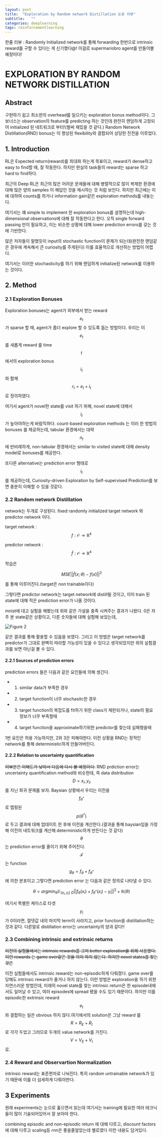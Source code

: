 ```yaml
---
layout: post
title:  "Exploration by Random network Distillation 논문 리뷰"
subtitle:   ""
categories: deeplearning
tags: reinforcementlearning
---
```


한줄 리뷰 : Randomly Initialized network를 통해 forwarding 한번으로 intrinsic reward를 구할 수 있다는 게 신기했다@! 이걸로 supermariobro agent를 만들어볼 예정이다!

# EXPLORATION BY RANDOM NETWORK DISTILLATION

## Abstract

구현하기 쉽고 최소한의 overhead를 일으키는 exploration bonus method이다. 그 보너스는 observation의 feature를 predicting 하는 것인데 완전히 랜덤하게
고정되어 initialized 된 네트워크로 부터!(벌써 재밌을 것 같다.) Random Network Distillation(RND) bonus는 이 향상된 flexibility와 결합되어 
상당한 진전을 이루었다. 

## 1. Introduction 

RL은 Expected return(reward)를 최대화 하는게 목표이고, reward가 dense하고 easy to find할 때, 잘 작동한다. 하지만 현실의 task들의 reward는 sparse 하고 hard to find하다. 

최근의 Deep RL은 최근의 많은 어려운 문제들에 대해 병렬적으로 많이 복제한 환경에 대해 많은 양의 samples 이 해답인 것을 제시하는 것 처럼 보인다. 하지만 최근에는 이에 대하여 counts를 하거나 information gain같은 exploration methods를 내놓는다.

여기서는 꽤 simple to implement 한 exploration bonus를 설명하는데 high-dimensional observations에 대해 잘 작동한다고 한다. 오직 single forward passing 만이 필요하고, 이는 비슷한 상황에 대해 lower prediction errors를 갖는 것에 기반한다. 

많은 저자들이 말했듯이 input의 stochastic function이 문제가 되는데(완전한 랜덤같은 경우에 계속해서 큰 curiosity를 주게된다) 이를 효율적으로 개선하는 방법이 어렵다.

여기서는 이러한 stochasticity를 하기 위해 랜덤하게 initialize된 network를 이용하는 것이다.

## 2. Method

### 2.1 Exploration Bonuses

Exploration bonuses는 agent가 외부에서 받는 reward $$ e_t $$ 가 sparse 할 때, agent가 좀더 explore 할 수 있도록 돕는 방법이다. 우리는 이 $$ e_t $$ 를 새롭게 reward 를 time $$ t $$ 에서의 exploration bonus $$ i_t $$ 와 함께 $$ r_t = e_t + i_t $$ 로 정의하였다. 

여기서 agent가 novel한 state를 visit 하기 위해, novel state에 대해서 $$ i_t $$ 가 높아야하는게 바람직하다. count-based exploration methods 는 이러 한 방법의 bonuses 를 제공하는데, tabular 환경에서는 대략 $$ n_t $$ 에 반비례하게, non-tabular 환경에서는 similar to visited state에 대해 density model로 bonuses를 제공한다.

또다른 alternative는 prediction error 형태로 $$ i_t $$ 를 제공하는데, Curiosity-driven Exploration by Self-supervised Prediction를 보면 충분히 이해할 수 있을 것같다.


### 2.2 Random network Distillation

network는 두개로 구성된다. fixed randomly initialized target network 와 predictor network 이다.

target network : $$ f : \mathcal{O} \rightarrow \mathbb{R}^k $$ 

predictor network : $$ \hat{f} : \mathcal{O} \rightarrow \mathbb{R}^k $$

학습은  

$$MSE||\hat{f} (x;\theta) - f(x)||^2 $$

를 통해 이루어진다.(target은 non trainable이다)

그렇다면 predictor network는 target network에 distill될 것이고, 이미 train 된 state에 대해 적은 prediction error가 나올 것이다.

mnist에 대고 실험을 해봤는데 위와 같은 가설을 충족 시켜주는 결과가 나왔다. 0은 자주 본 state같은 상황이고, 다른 숫자들에 대해 실험해 보았는데, 

![Figure 2](/assets/img/rnd_mnist_test.PNG)

같은 결과를 통해 활용할 수 있음을 보였다. 그리고 이 방법은 target network를 predictor가 그대로 완벽히 따라할 가능성이 있을 수 있다고 생각되었지만 위의 실험결과를 보면 아닌걸 볼 수 있다.

#### 2.2.1 Sources of prediction errors

prediction errors 들은 다음과 같은 요인들에 의해 생긴다.

- 1. similar data가 부족한 경우
- 2. target function이 너무 stochasitc한 경우
- 3. target function의 복잡도를 fit하기 위한 class가 제한되거나, state의 필요 정보가 너무 부족할때
- 4. target function을 approximate하기위한 predictor를 찾는데 실패했을때

1번 요인은 허용 가능하지만, 2와 3은 피해야한다. 이런 상황을 RND는 정적인 network를 통해 deterministic하게 만들어버린다.

#### 2.2.2 Relation to uncertainty quantification
~~이부분은 이해도가 낮아서 다음에 다시 볼 예정이다.~~
RND prdiction error는 uncertainty quantification method와 비슷한데, 즉 data distribution $$ D = {x_i,y_i}_ {i} $$를 지닌 회귀 문제를 보자.
Baysian 상황에서 우리는 이전을 $$f_{\theta^{\ast}} $$ 로 맵핑된 $$ p(\theta^{\ast}) $$ 로 두고 결과에 대해 업데이트 한 후에 이전을 계산한다.(결과을 통해 baysian임을 가정해 이전의 네트워크를 계산해 deterministic하게 만든다는 것 같다) $$ \theta $$ 는 prediction error를 줄이기 위해 주어진다. $$ \mathcal{F} $$ 는 function $$ g_{\theta} = f_{\theta} + f_{\theta^{\ast}} $$ 에 의한 분포이고 그렇다면 prediction error 는 다음과 같은 정의로 나타낼 수 있다.

$$ \theta = argmin_{\theta} \mathbb{E}_{(x_i,y_i)~D} ||f_{\theta}(x_i) + f_{\theta^{\ast}}(x_i) - y_i ||^2 + \mathbb{R}(\theta) $$ 

여기서 특별한 케이스로 타겟 $$ y_i $$ 가 0이라면, 절댓값 내의 마지막 term이 사라지고, prior function을 distillation하는 것과 같다. 다른말로 distillation error는 uncertainty의 양과 같다!!

### 2.3 Combining intrinsic and extrinsic returns

~~이전의 실험들에서는 intrinsic rewards를 그저 better exploration을 위해 사용했다. 이런 rewards 는 game over같은 것을 의미 하지 않는다. 하지만 novel states를 찾는 것은~~

이전 실험들에서도 intrinsic reward는 non-episodic하게 다뤄졌다. game over를 당해도 intrinsic reward가 줄거나 하지 않는다. 이런 방법은 exploration을 하기 위한 자연스러운 방법인데, 미래의 novel state를 찾는 intrinsic return은 한 episode내에서도 일어날 수 있고, 여러 episodes에 spread 됐을 수도 있기 때문이다. 하지만 이를 episodic한 extrinsic reward $$ e_t $$ 와 결합하는 일은 obvious 하지 않다.여기에서의 solution은 그냥 reward 를 $$ R = R_E + R_I $$ 로 각각 두었고 그러므로 두개의 value network를 가진다. $$ V = V_E + V_I $$ 로.

### 2.4 Reward and Observartion Normalization

intrinsic reward는 표준편차로 나눠진다. 특히 random untrainable network가 있기 때문에 이를 더 섬세하게 다뤄야한다.

## 3 Experiments

원래 experiments는 눈으로 훑으면서 읽는데 여기서는 training에 필요한 여러 테크닉들이 많이 기술되어있어서 잘 보아야 한다.

combining episodic and non-episodic return 에 대해 다루고, discount factors에 대해 다루고 scaling등 rnn은 좋을줄알았는데 별로였다 이런 내용도 담겨있다.

